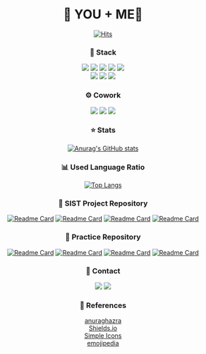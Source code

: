 <div align="center">


# 💖 YOU + ME💖
[![Hits](https://hits.seeyoufarm.com/api/count/incr/badge.svg?url=https%3A%2F%2Fgithub.com%2Fumingming&count_bg=%2379C83D&title_bg=%23444444&icon=opsgenie.svg&icon_color=%23E7E7E7&title=hits&edge_flat=false)](https://github.com/umingming)


### 🔨 Stack
<img src="https://img.shields.io/badge/Java-007396?style=flat-square&logo=Java&logoColor=white">
<img src="https://img.shields.io/badge/Oracle-F80000?style=flat-square&logo=Oracle&logoColor=white">
<img src="https://img.shields.io/badge/HTML5-E34F26?style=flat-square&logo=HTML5&logoColor=white">
<img src="https://img.shields.io/badge/CSS3-1572B6?style=flat-square&logo=CSS3&logoColor=white">
<img src="https://img.shields.io/badge/JavaScript-F7DF1E?style=flat-square&logo=JavaScript&logoColor=black">
<br>
<img src="https://img.shields.io/badge/Bootstrap-7952B3?style=flat-square&logo=Bootstrap&logoColor=white">
<img src="https://img.shields.io/badge/jQuery-0769AD?style=flat-square&logo=jQuery&logoColor=white">
<img src="https://img.shields.io/badge/Spring-6DB33F?style=flat-square&logo=Spring&logoColor=white">


### ⚙️ Cowork
<img src="https://img.shields.io/badge/GitHub-181717?style=flat-square&logo=GitHub&logoColor=white">
<img src="https://img.shields.io/badge/Notion-000000?style=flat-square&logo=Notion&logoColor=white">
<img src="https://img.shields.io/badge/Teams-6264A7?style=flat-square&logo=MicrosoftTeams&logoColor=white">


### ⭐ Stats
[![Anurag's GitHub stats](https://github-readme-stats.vercel.app/api?username=umingming&show_icons=true&theme=react&hide=stars)](https://github.com/umingming)


### 📊 Used Language Ratio
[![Top Langs](https://github-readme-stats.vercel.app/api/top-langs/?username=umingming&theme=react&exclude_repo=class-source,umingming)](https://github.com/umingming)


### 📍 SIST Project Repository
[![Readme Card](https://github-readme-stats.vercel.app/api/pin/?username=umingming&repo=Goguma&theme=react&cache_seconds=1800)](https://github.com/umingming/Goguma)
[![Readme Card](https://github-readme-stats.vercel.app/api/pin/?username=umingming&repo=DragonLand&theme=react&cache_seconds=1800)](https://github.com/umingming/DragonLand)
[![Readme Card](https://github-readme-stats.vercel.app/api/pin/?username=umingming&repo=DragonCenter&theme=react&cache_seconds=1800)](https://github.com/umingming/DragonCenter) 
[![Readme Card](https://github-readme-stats.vercel.app/api/pin/?username=umingming&repo=DeepRoot&theme=react&cache_seconds=1800)](https://github.com/umingming/DeepRoot)  


### 📌 Practice Repository
[![Readme Card](https://github-readme-stats.vercel.app/api/pin/?username=umingming&repo=JavaTest&theme=react&cache_seconds=1800)](https://github.com/umingming/JavaTest)
[![Readme Card](https://github-readme-stats.vercel.app/api/pin/?username=umingming&repo=SqlTest&theme=react&cache_seconds=1800)](https://github.com/umingming/SqlTest)
[![Readme Card](https://github-readme-stats.vercel.app/api/pin/?username=umingming&repo=ClientTest&theme=react&cache_seconds=1800)](https://github.com/umingming/ClientTest)
[![Readme Card](https://github-readme-stats.vercel.app/api/pin/?username=umingming&repo=Spring&theme=react&cache_seconds=1800)](https://github.com/umingming/Spring)


### 🔔 Contact
<a href="mailto:u_0112@naver.com" target="_blank"><img src="https://img.shields.io/badge/Gmail-EA4335?style=flat-square&logo=Gmail&logoColor=white"></a>
<a href="http://umingming.github.io/portfolio" target="_blank"><img src="https://img.shields.io/badge/Portfolio-181717?style=flat-square&logo=GitHub&logoColor=white"></a>



### 🔎 References   
[anuraghazra](https://github.com/anuraghazra/github-readme-stats)   
[Shields.io](https://shields.io/)   
[Simple Icons](https://simpleicons.org/)   
[emojipedia](https://emojipedia.org/)


</div>


<!--
**kimdeagle/kimdeagle** is a ✨ _special_ ✨ repository because its `README.md` (this file) appears on your GitHub profile.

Here are some ideas to get you started:

- 🔭 I’m currently working on ...
- 🌱 I’m currently learning ...
- 👯 I’m looking to collaborate on ...
- 🤔 I’m looking for help with ...
- 💬 Ask me about ...
- 📫 How to reach me: ...
- 😄 Pronouns: ...
- ⚡ Fun fact: ...
-->


